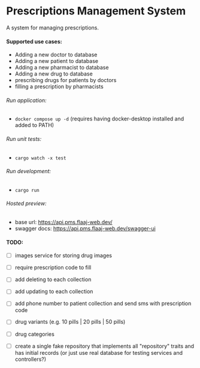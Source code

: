 # Prescriptions Management System

A system for managing prescriptions.

#### Supported use cases:
- Adding a new doctor to database
- Adding a new patient to database
- Adding a new pharmacist to database
- Adding a new drug to database
- prescribing drugs for patients by doctors
- filling a prescription by pharmacists

###### Run application:
- `docker compose up -d` (requires having docker-desktop installed and added to PATH)

###### Run unit tests:
- `cargo watch -x test`

###### Run development:
- `cargo run`

###### Hosted preview:
- base url: https://api.pms.flaaj-web.dev/
- swagger docs: https://api.pms.flaaj-web.dev/swagger-ui

#### TODO:
- [ ] images service for storing drug images
- [ ] require prescription code to fill
- [ ] add deleting to each collection
- [ ] add updating to each collection
- [ ] add phone number to patient collection and send sms with prescription code
- [ ] drug variants (e.g. 10 pills | 20 pills | 50 pills)
- [ ] drug categories 
- [ ] create a single fake repository that implements all "repository" traits and has initial records (or just use real database for testing services and controllers?)


